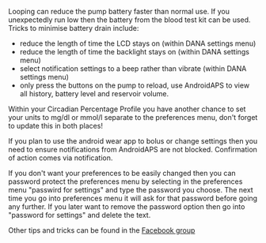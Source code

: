 Looping can reduce the pump battery faster than normal use.  If you unexpectedly run low then the battery from the blood test kit can be used.  Tricks to minimise battery drain include:
* reduce the length of time the LCD stays on (within DANA settings menu)
* reduce the length of time the backlight stays on (within DANA settings menu)
* select notification settings to a beep rather than vibrate (within DANA settings menu)
* only press the buttons on the pump to reload, use AndroidAPS to view all history, battery level and reservoir volume.


Within your Circadian Percentage Profile you have another chance to set your units to mg/dl or mmol/l separate to the preferences menu, don't forget to update this in both places! 

If you plan to use the android wear app to bolus or change settings then you need to ensure notifications from AndroidAPS are not blocked. Confirmation of action comes via notification.

If you don't want your preferences to be easily changed then you can password protect the preferences menu by selecting in the preferences menu "passwird for settings" and type the password you choose. The next time you go into preferences menu it will ask for that password before going any further. If you later want to remove the password option then go into "password for settings" and delete the text.


Other tips and tricks can be found in the [Facebook group](https://www.facebook.com/groups/1900195340201874/)
